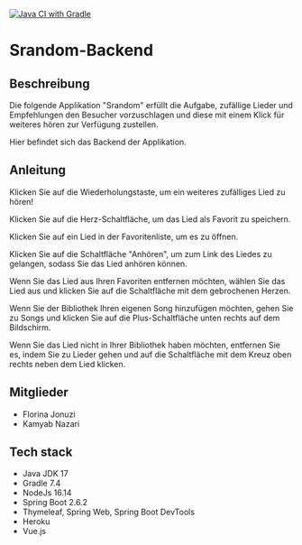 [![Java CI with Gradle](https://github.com/kamyab-nazari/Srandom/actions/workflows/gradle.yml/badge.svg?branch=main)](https://github.com/kamyab-nazari/Srandom/actions/workflows/gradle.yml)

# Srandom-Backend

## Beschreibung

Die folgende Applikation "Srandom" erfüllt die Aufgabe, zufällige Lieder und Empfehlungen den Besucher vorzuschlagen und
diese mit einem Klick für weiteres hören zur Verfügung zustellen.

Hier befindet sich das Backend der Applikation.

## Anleitung

Klicken Sie auf die Wiederholungstaste, um ein weiteres zufälliges Lied zu hören!

Klicken Sie auf die Herz-Schaltfläche, um das Lied als Favorit zu speichern.

Klicken Sie auf ein Lied in der Favoritenliste, um es zu öffnen.

Klicken Sie auf die Schaltfläche "Anhören", um zum Link des Liedes zu gelangen, sodass Sie das Lied anhören können.

Wenn Sie das Lied aus Ihren Favoriten entfernen möchten, wählen Sie das Lied aus und klicken Sie auf die Schaltfläche
mit dem gebrochenen Herzen.

Wenn Sie der Bibliothek Ihren eigenen Song hinzufügen möchten, gehen Sie zu Songs und klicken Sie auf die
Plus-Schaltfläche unten rechts auf dem Bildschirm.

Wenn Sie das Lied nicht in Ihrer Bibliothek haben möchten, entfernen Sie es, indem Sie zu Lieder gehen und auf die
Schaltfläche mit dem Kreuz oben rechts neben dem Lied klicken.

## Mitglieder

* Florina Jonuzi
* Kamyab Nazari

## Tech stack

* Java JDK 17
* Gradle 7.4
* NodeJs 16.14
* Spring Boot 2.6.2
* Thymeleaf, Spring Web, Spring Boot DevTools
* Heroku
* Vue.js
